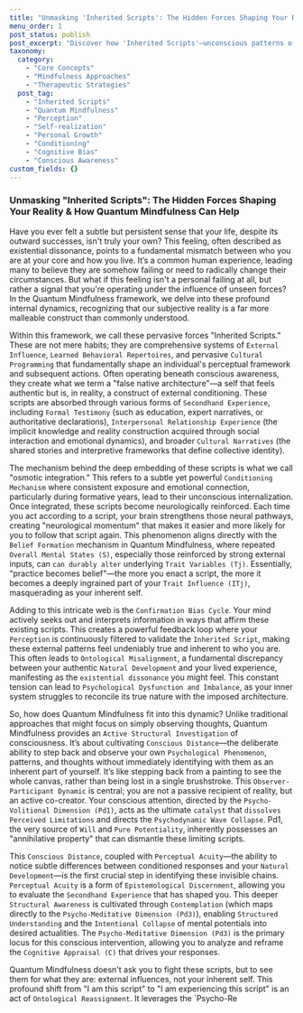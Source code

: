 ```yaml
---
title: "Unmasking 'Inherited Scripts': The Hidden Forces Shaping Your Reality & How Quantum Mindfulness Can Help"
menu_order: 1
post_status: publish
post_excerpt: "Discover how 'Inherited Scripts'—unconscious patterns of conditioning and societal expectations—profoundly shape your reality. The Quantum Mindfulness framework offers powerful tools like Conscious Distance and Perceptual Acuity to identify and transcend these hidden influences, fostering genuine self-origination and authentic living."
taxonomy:
  category:
    - "Core Concepts"
    - "Mindfulness Approaches"
    - "Therapeutic Strategies"
  post_tag:
    - "Inherited Scripts"
    - "Quantum Mindfulness"
    - "Perception"
    - "Self-realization"
    - "Personal Growth"
    - "Conditioning"
    - "Cognitive Bias"
    - "Conscious Awareness"
custom_fields: {}
---
```


### Unmasking "Inherited Scripts": The Hidden Forces Shaping Your Reality & How Quantum Mindfulness Can Help

Have you ever felt a subtle but persistent sense that your life, despite its outward successes, isn't truly your own? This feeling, often described as existential dissonance, points to a fundamental mismatch between who you are at your core and how you live. It’s a common human experience, leading many to believe they are somehow failing or need to radically change their circumstances. But what if this feeling isn't a personal failing at all, but rather a signal that you're operating under the influence of unseen forces? In the Quantum Mindfulness framework, we delve into these profound internal dynamics, recognizing that our subjective reality is a far more malleable construct than commonly understood.

Within this framework, we call these pervasive forces "Inherited Scripts." These are not mere habits; they are comprehensive systems of `External Influence`, `Learned Behavioral Repertoires`, and pervasive `Cultural Programming` that fundamentally shape an individual's perceptual framework and subsequent actions. Often operating beneath conscious awareness, they create what we term a "false native architecture"—a self that feels authentic but is, in reality, a construct of external conditioning. These scripts are absorbed through various forms of `Secondhand Experience`, including `Formal Testimony` (such as education, expert narratives, or authoritative declarations), `Interpersonal Relationship Experience` (the implicit knowledge and reality construction acquired through social interaction and emotional dynamics), and broader `Cultural Narratives` (the shared stories and interpretive frameworks that define collective identity).

The mechanism behind the deep embedding of these scripts is what we call "osmotic integration." This refers to a subtle yet powerful `Conditioning Mechanism` where consistent exposure and emotional connection, particularly during formative years, lead to their unconscious internalization. Once integrated, these scripts become neurologically reinforced. Each time you act according to a script, your brain strengthens those neural pathways, creating "neurological momentum" that makes it easier and more likely for you to follow that script again. This phenomenon aligns directly with the `Belief Formation` mechanism in Quantum Mindfulness, where repeated `Overall Mental States (S)`, especially those reinforced by strong external inputs, can `can durably alter` underlying `Trait Variables (Tj)`. Essentially, "practice becomes belief"—the more you enact a script, the more it becomes a deeply ingrained part of your `Trait Influence (ITj)`, masquerading as your inherent self.

Adding to this intricate web is the `Confirmation Bias Cycle`. Your mind actively seeks out and interprets information in ways that affirm these existing scripts. This creates a powerful feedback loop where your `Perception` is continuously filtered to validate the `Inherited Script`, making these external patterns feel undeniably true and inherent to who you are. This often leads to `Ontological Misalignment`, a fundamental discrepancy between your authentic `Natural Development` and your lived experience, manifesting as the `existential dissonance` you might feel. This constant tension can lead to `Psychological Dysfunction and Imbalance`, as your inner system struggles to reconcile its true nature with the imposed architecture.

So, how does Quantum Mindfulness fit into this dynamic? Unlike traditional approaches that might focus on simply observing thoughts, Quantum Mindfulness provides an `Active Structural Investigation` of consciousness. It’s about cultivating `Conscious Distance`—the deliberate ability to step back and observe your own `Psychological Phenomenon`, patterns, and thoughts without immediately identifying with them as an inherent part of yourself. It’s like stepping back from a painting to see the whole canvas, rather than being lost in a single brushstroke. This `Observer-Participant Dynamic` is central; you are not a passive recipient of reality, but an active co-creator. Your conscious attention, directed by the `Psycho-Volitional Dimension (Pd1)`, acts as the ultimate `catalyst` that `dissolves` `Perceived Limitations` and directs the `Psychodynamic Wave Collapse`. Pd1, the very source of `Will` and `Pure Potentiality`, inherently possesses an "annihilative property" that can dismantle these limiting scripts.

This `Conscious Distance`, coupled with `Perceptual Acuity`—the ability to notice subtle differences between conditioned responses and your `Natural Development`—is the first crucial step in identifying these invisible chains. `Perceptual Acuity` is a form of `Epistemological Discernment`, allowing you to evaluate the `Secondhand Experience` that has shaped you. This deeper `Structural Awareness` is cultivated through `Contemplation` (which maps directly to the `Psycho-Meditative Dimension (Pd3)`), enabling `Structured Understanding` and the `Intentional Collapse` of mental potentials into desired actualities. The `Psycho-Meditative Dimension (Pd3)` is the primary locus for this conscious intervention, allowing you to analyze and reframe the `Cognitive Appraisal (C)` that drives your responses.

Quantum Mindfulness doesn't ask you to fight these scripts, but to see them for what they are: external influences, not your inherent self. This profound shift from "I am this script" to "I am experiencing this script" is an act of `Ontological Reassignment`. It leverages the `Psycho-Re